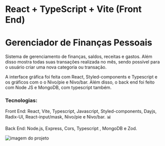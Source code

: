 # React + TypeScript + Vite (Front End)

<h1>Gerenciador de Finanças Pessoais</h1>

<p>
   Sistema de gerenciamento de finanças, saldos, receitas e gastos. Além disso mostra todas suas transações realizada no mês, sendo possível para o usuário criar uma nova categoria ou transação.
  
  A interface gráfica foi feita com React, Styled-components e Typescript e os gráficos com o o Nivo/pie e Nivo/bar. Além disso, o back end foi feito com Node JS e MongoDB, com typescript também.
</p>

<h3>Tecnologias:</h3>
<p>
  Front End: React, Vite, Typescript, Javascript, Styled-components, Dayjs, Radix-UI, React-input/mask, Nivo/pie e Nivo/bar. 📊

  Back End: Node.js, Express, Cors, Typescript , MongoDB e Zod.
</p>

<img src='https://media.licdn.com/dms/image/v2/D4D22AQELaPrD2A_kdg/feedshare-shrink_800/feedshare-shrink_800/0/1711128617460?e=1732147200&v=beta&t=67T3bYVgSTU59Ee42fNQI2Cqq17Yp0EwsSLXC4zX4RM' alt='imagem do projeto'/>
